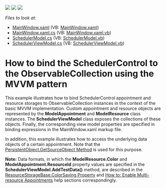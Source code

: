 <!-- default badges list -->
![](https://img.shields.io/endpoint?url=https://codecentral.devexpress.com/api/v1/VersionRange/128656684/13.2.5%2B)
[![](https://img.shields.io/badge/Open_in_DevExpress_Support_Center-FF7200?style=flat-square&logo=DevExpress&logoColor=white)](https://supportcenter.devexpress.com/ticket/details/E3496)
[![](https://img.shields.io/badge/📖_How_to_use_DevExpress_Examples-e9f6fc?style=flat-square)](https://docs.devexpress.com/GeneralInformation/403183)
<!-- default badges end -->
<!-- default file list -->
*Files to look at*:

* [MainWindow.xaml](./CS/MainWindow.xaml) (VB: [MainWindow.xaml](./VB/MainWindow.xaml))
* [MainWindow.xaml.cs](./CS/MainWindow.xaml.cs) (VB: [MainWindow.xaml.vb](./VB/MainWindow.xaml.vb))
* [SchedulerModel.cs](./CS/SchedulerModel.cs) (VB: [SchedulerModel.vb](./VB/SchedulerModel.vb))
* [SchedulerViewModel.cs](./CS/SchedulerViewModel.cs) (VB: [SchedulerViewModel.vb](./VB/SchedulerViewModel.vb))
<!-- default file list end -->
# How to bind the SchedulerControl to the ObservableCollection using the MVVM pattern


<p>This example illustrates how to bind SchedulerControl appointment and resource storages to ObservableCollection instances in the context of the basic MVVM implementation. Custom appointment and resource objects are represented by the <strong>ModelAppointment</strong> and <strong>ModelResource</strong> class instances. The <strong>SchedulerViewModel</strong> class exposes the collections of these objects. Finally, the corresponding view model properties are specified in binding expressions in the MainWindow.xaml markup file. </p><p>In addition, this example illustrates how to access the underlying data objects of a certain appointment. Note that the <a href="http://documentation.devexpress.com/#CoreLibraries/DevExpressXtraSchedulerPersistentObject_GetSourceObjecttopic"><u>PersistentObject.GetSourceObject Method</u></a> is used for this purpose.</p><p><strong>Note:</strong> Data formats, in which the <strong>ModelResource.Color</strong> and <strong>ModelAppointment.ResourceId</strong> property values are specified in the <strong>SchedulerViewModel.AddTestData()</strong> method, are described in the <a href="http://documentation.devexpress.com/#CoreLibraries/DevExpressXtraSchedulerResourceStorageBase_ColorSavingtopic"><u>ResourceStorageBase.ColorSaving Property</u></a> and <a href="http://documentation.devexpress.com/#WindowsForms/CustomDocument4217"><u>How to: Enable Multi-resource Appointments</u></a> help sections correspondingly.</p>

<br/>



